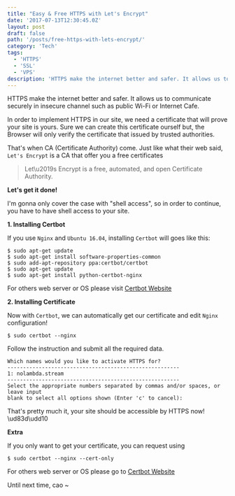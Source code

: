 ```yaml
---
title: "Easy & Free HTTPS with Let's Encrypt"
date: '2017-07-13T12:30:45.0Z'
layout: post
draft: false
path: '/posts/free-https-with-lets-encrypt/'
category: 'Tech'
tags:
  - 'HTTPS'
  - 'SSL'
  - 'VPS'
description: 'HTTPS make the internet better and safer. It allows us to communicate securely in insecure channel such as public Wi-Fi or Internet Cafe.'
---
```


HTTPS make the internet better and safer. It allows us to communicate securely in insecure channel such as public Wi-Fi or Internet Cafe.

In order to implement HTTPS in our site, we need a certificate that will prove your site is yours. Sure we can create this certificate ourself but, the Browser will only verify the certificate that issued by trusted authorities.

That's when CA (Certificate Authority) come. Just like what their web said, `Let's Encrypt` is a CA that offer you a free certificates

> Let\u2019s Encrypt is a free, automated, and open Certificate Authority.

**Let's get it done!**

I'm gonna only cover the case with \"shell access\", so in order to continue, you have to have shell access to your site.

**1. Installing Certbot**

If you use `Nginx` and `Ubuntu 16.04`, installing `Certbot` will goes like this:

```
$ sudo apt-get update
$ sudo apt-get install software-properties-common
$ sudo add-apt-repository ppa:certbot/certbot
$ sudo apt-get update
$ sudo apt-get install python-certbot-nginx
```

For others web server or OS please visit [Certbot Website](https://certbot.eff.org/)

**2. Installing Certificate**

Now with `Certbot`, we can automatically get our certificate and edit `Nginx` configuration!

```
$ sudo certbot --nginx
```

Follow the instruction and submit all the required data.

```
Which names would you like to activate HTTPS for?
-------------------------------------------------------
1: nolambda.stream
-------------------------------------------------------
Select the appropriate numbers separated by commas and/or spaces, or leave input
blank to select all options shown (Enter 'c' to cancel):
```

That's pretty much it, your site should be accessible by HTTPS now! \ud83d\udd10

**Extra**

If you only want to get your certificate, you can request using

```
$ sudo certbot --nginx --cert-only
```

For others web server or OS please go to [Certbot Website](https://certbot.eff.org/)

Until next time, cao ~
